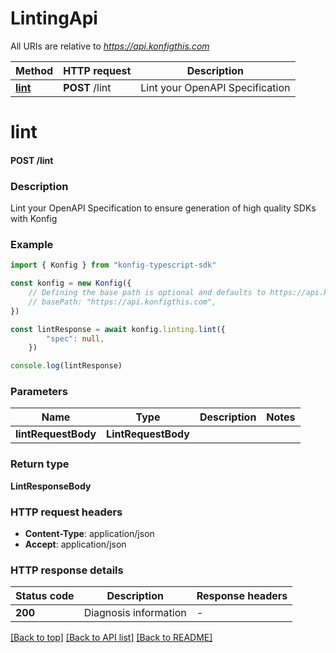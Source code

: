 # LintingApi

All URIs are relative to *https://api.konfigthis.com*

Method | HTTP request | Description
------------- | ------------- | -------------
[**lint**](LintingApi.md#lint) | **POST** /lint | Lint your OpenAPI Specification


# **lint**

#### **POST** /lint

### Description
Lint your OpenAPI Specification to ensure generation of high quality SDKs with Konfig

### Example


```typescript
import { Konfig } from "konfig-typescript-sdk"

const konfig = new Konfig({
    // Defining the base path is optional and defaults to https://api.konfigthis.com
    // basePath: "https://api.konfigthis.com",
})

const lintResponse = await konfig.linting.lint({
        "spec": null,
    })

console.log(lintResponse)

```


### Parameters

Name | Type | Description  | Notes
------------- | ------------- | ------------- | -------------
 **lintRequestBody** | **LintRequestBody**|  |


### Return type

**LintResponseBody**

### HTTP request headers

 - **Content-Type**: application/json
 - **Accept**: application/json


### HTTP response details
| Status code | Description | Response headers |
|-------------|-------------|------------------|
**200** | Diagnosis information |  -  |

[[Back to top]](#) [[Back to API list]](../README.md#documentation-for-api-endpoints) [[Back to README]](../README.md)



